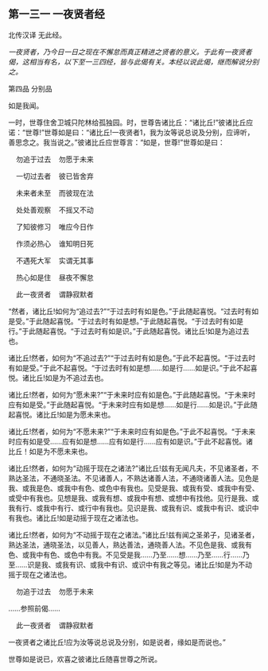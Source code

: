 ## 第一三一 一夜贤者经

北传汉译 无此经。

*一夜贤者，乃今日一日之现在不懈怠而真正精进之贤者的意义。于此有一夜贤者偈，这相当有名，以下至一三四经，皆与此偈有关。本经以说此偈，继而解说分别之。*

第四品 分别品

如是我闻。

一时，世尊住舍卫城只陀林给孤独园。时，世尊告诸比丘：“诸比丘!”彼诸比丘应诺：“世尊!”世尊如是曰：“诸比丘!一夜贤者1，我为汝等说总说及分别，应谛听，善思念之。我当说之。”彼诸比丘应世尊言：“如是，世尊!”世尊如是曰：

&nbsp;&nbsp;&nbsp;&nbsp;勿追于过去&nbsp;&nbsp;&nbsp;&nbsp;勿愿于未来

&nbsp;&nbsp;&nbsp;&nbsp;一切过去者&nbsp;&nbsp;&nbsp;&nbsp;彼已皆舍弃

&nbsp;&nbsp;&nbsp;&nbsp;未来者未至&nbsp;&nbsp;&nbsp;&nbsp;而彼现在法

&nbsp;&nbsp;&nbsp;&nbsp;处处善观察&nbsp;&nbsp;&nbsp;&nbsp;不摇又不动

&nbsp;&nbsp;&nbsp;&nbsp;了知彼修习&nbsp;&nbsp;&nbsp;&nbsp;唯应今日作

&nbsp;&nbsp;&nbsp;&nbsp;作须必热心&nbsp;&nbsp;&nbsp;&nbsp;谁知明日死

&nbsp;&nbsp;&nbsp;&nbsp;不遇死大军&nbsp;&nbsp;&nbsp;&nbsp;实谓无其事

&nbsp;&nbsp;&nbsp;&nbsp;热心如是住&nbsp;&nbsp;&nbsp;&nbsp;昼夜不懈怠

&nbsp;&nbsp;&nbsp;&nbsp;此一夜贤者&nbsp;&nbsp;&nbsp;&nbsp;谓静寂默者

“然者，诸比丘!如何为“追过去?”“于过去时有如是色。”于此随起喜悦。“过去时有如是受。”于此随起喜悦。“于过去时有如是想。”于此随起喜悦。“于过去时有如是行。”于此随起喜悦。“于过去时有如是识。”于此随起喜悦。诸比丘!如是为追过去也。

诸比丘!然者，如何为“不追过去?”“于过去时有如是色。”于此不起喜悦。“于过去时有如是受。”于此不起喜悦。“于过去时有如是想……如是行……如是识。”于此不起喜悦。诸比丘!如是为不追过去也。

诸比丘!然者，如何为“愿未来?”“于未来时应有如是色。”于此随起喜悦。“于未来时应有如是受。”于此随起喜悦。“于未来时应有如是想……如是行……如是识。”于此随起喜悦。诸比丘!如是为愿未来也。

诸比丘!然者，如何为“不愿未来?”“于未来时应有如是色。”于此不起喜悦。“于未来时应有如是受……应有如是想……应有如是行……应有如是识。”于此不起喜悦。诸比丘！如是为不愿未来也。

诸比丘!然者，如何为“动摇于现在之诸法?”诸比丘!兹有无闻凡夫，不见诸圣者，不熟达圣法，不通晓圣法。不见诸善人，不熟达诸善人法，不通晓诸善人法。见色是我、或我是色、或我中有色、或色中有我也。见受是我、或我有受、或我中有受、或受中有我也。见想是我、或我有想、或我中有想、或想中有找他。见行是我、或我有行、或我中有行、或行中有我也。见识是我、或我有识、或我中有识、或识中有我也。诸比丘!如是动摇于现在之诸法也。

诸比丘!然者，如何为“不动摇于现在之诸法。”诸比丘!兹有闻之圣弟子，见诸圣者，熟达圣法，通晓圣法，以见善人，熟达善法，通晓善人法。不见色是我、或我有色、或我中有色、或色中有我。不见受是我……乃至……想……乃至……行……乃至……识是我、或我有识、或我中有识、或识中有我之等见。诸比丘!如是为不动摇于现在之诸法也。

&nbsp;&nbsp;&nbsp;&nbsp;勿追于过去&nbsp;&nbsp;&nbsp;&nbsp;勿愿于未来

……参照前偈…… 

&nbsp;&nbsp;&nbsp;&nbsp;此一夜贤者&nbsp;&nbsp;&nbsp;&nbsp;谓静寂默者

一夜贤者之诸比丘!应为汝等说总说及分别，如是说者，缘如是而说也。”

世尊如是说已，欢喜之彼诸比丘随喜世尊之所说。
